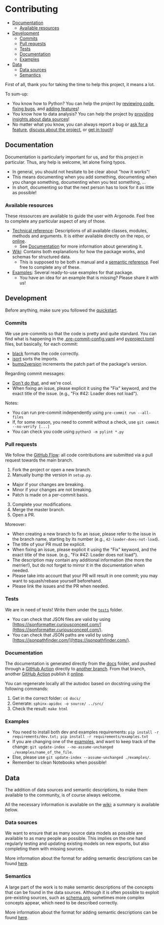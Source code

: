 # Contributing

- [Documentation](#documentation)
  * [Available resources](#available-resources)
- [Development](#development)
  * [Commits](#commits)
  * [Pull requests](#pull-requests)
  * [Tests](#tests)
  * [Documentation](#documentation-1)
  * [Examples](#examples)
- [Data](#data)
  * [Data sources](#data-sources)
  * [Semantics](#semantics)


First of all, thank you for taking the time to help this project, it means a lot.

To sum-up:
* You know how to Python? You can help the project by [reviewing code](https://github.com/hestiaAI/Argonodes/pulls), [fixing bugs](https://github.com/hestiaAI/Argonodes/issues), and [adding features](https://github.com/hestiaAI/Argonodes/issues)!
* You know how to data analysis? You can help the project by [providing insights about data sources](https://github.com/hestiaAI/Argonodes/wiki)!
* No matter what you know, you can always report a bug or [ask for a feature](https://github.com/hestiaAI/Argonodes/issues), [discuss about the project](https://github.com/hestiaAI/Argonodes/discussions), or [get in touch](https://hestia.ai/en/#contact)!

## Documentation

Documentation is particularly important for us, and for this project in particular. Thus, any help is welcome, let alone fixing typos.

- In general, you should not hesitate to be clear about "how it works"!
- This means documenting when you add something, documenting when you change something, documenting when you test something, ...
- In short, documenting so that the next person has to look for it as little as possible!

### Available resources

These ressources are available to guide the user with Argonode. Feel free to complete any particular aspect of any of those.

* [Technical reference](https://github.com/hestiaAI/Argonodes/tree/master/docs): Descriptions of all available classes, modules, methods and arguments. It is either available directly on the repo, or [online](https://hestiaai.github.io/Argonodes/).
  * See [Documentation](#documentation) for more information about generating it.
* [Wiki](https://github.com/hestiaAI/Argonodes/wiki/): Contains both explanations for how the package works, and schemas for structured data.
  * This is supposed to be both a manual and a [semantic reference](#semantics). Feel free to complete any of these.
* [Examples](https://github.com/hestiaAI/Argonodes/tree/master/examples): Several ready-to-use examples for that package.
  * You have an idea for an example that is missing? Please share it with us!

## Development

Before anything, make sure you followed the [quickstart](./README.md#quickstart--i-want-to-work-on-argonodes).

### Commits

We use pre-commits so that the code is pretty and quite standard. You can find what is happening in the [.pre-commit-config.yaml](./.pre-commit-config.yaml) and [pyproject.toml](./pyproject.toml) files, but basically, for each commit:

- [black](https://github.com/psf/black) formats the code correctly.
- [isort](https://pycqa.github.io/isort/) sorts the imports.
- [bump2version](https://github.com/c4urself/bump2version) increments the patch part of the package's version.

Regarding commit messages:
- [Don't do that](https://xkcd.com/1296/), and we're cool.
- When fixing an issue, please explicit it using the "Fix" keyword, and the exact title of the issue. (e.g., "Fix #42: Loader does not load").

Notes:

- You can run pre-commit independently using `pre-commit run --all-files`
- If, for some reason, you need to commit without a check, use `git commit --no-verify [...]`
- You can check you code using `python3 -m pylint *.py`

### Pull requests

We follow the [GitHub Flow](https://docs.github.com/en/get-started/quickstart/github-flow): all code contributions are submitted via a pull request towards the main branch.

1. Fork the project or open a new branch.
2. Manually bump the version in `setup.py`.
  - Major if your changes are breaking.
  - Minor if your changes are not breaking.
  - Patch is made on a per-commit basis.
3. Complete your modifications.
4. Merge the master branch.
5. Open a PR.

Moreover:
- When creating a new branch to fix an issue, please refer to the issue in the branch name, starting by its number (e.g., `42-loader-does-not-load`).
- The title of your PR must be explicit.
- When fixing an issue, please explicit it using the "Fix" keyword, and the exact title of the issue. (e.g., "Fix #42: Loader does not load").
- The description may contain any additional information (the more the merrier!), but do not forget to mirror it in the documentation when needed.
- Please take into account that your PR will result in one commit; you may want to squash/rebase yourself beforehand.
- Please link the issues and the PR when needed.

### Tests

We are in need of tests! Write them under the [`tests`](./tests/) folder.

- You can check that JSON files are valid by using [https://jsonformatter.curiousconcept.com/](https://jsonformatter.curiousconcept.com/).
- You can check that JSON paths are valid by using [https://jsonpathfinder.com/](https://jsonpathfinder.com/).

### Documentation

The documentation is generated directly from the [docs](./docs/) folder, and pushed through a [GitHub Action](https://github.com/hestiaAI/Argonodes/actions/workflows/gh-pages.yml) directly to [another branch](https://github.com/hestiaAI/Argonodes/tree/gh-pages). From that branch, another [GitHub Action](https://github.com/hestiaAI/Argonodes/actions/workflows/pages/pages-build-deployment) publish it [online](https://hestiaai.github.io/Argonodes/).

You can regenerate locally all the autodoc based on docstring using the following commands:

1. Get in the correct folder: `cd docs/`
2. Generate: `sphinx-apidoc -o source/ ../src/`
3. Check the result: `make html`

### Examples

- You need to install both dev and examples requirements: `pip install -r requirements/dev.txt; pip install -r requirements/examples.txt`
- If you are changing one of the [examples](./examples/), and want to keep track of the change: `git update-index --no-assume-unchanged ./examples/name_of_the_file`.
- Else, please use `git update-index --assume-unchanged ./examples/`.
- Remember to clean Notebooks when possible!

## Data

The addition of data sources and semantic descriptions, to make them available to the community, is of course always welcome.

All the necessary information is available on the [wiki](https://github.com/hestiaAI/Argonodes/wiki); a summary is available below.

### Data sources

We want to ensure that as many source data models as possible are available to as many people as possible. This implies on the one hand regularly testing and updating existing models on new exports, but also completing them with missing sources.

More information about the format for adding semantic descriptions can be found [here](https://github.com/hestiaAI/Argonodes/wiki/Template%3AData-source).

### Semantics

A large part of the work is to make semantic descriptions of the concepts that can be found in the data sources. Although it is often possible to exploit pre-existing sources, such as [schema.org](https://schema.org), sometimes more complex concepts appear, which need to be described correctly.

More information about the format for adding semantic descriptions can be found [here](https://github.com/hestiaAI/Argonodes/wiki/Template%3AScheme).
